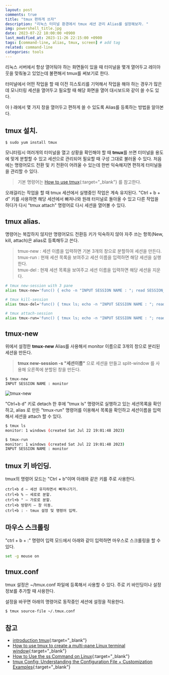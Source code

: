 ```yaml
---
layout: post
comments: true
title: "tmux 편하게 쓰자"
description: "리눅스 터미널 환경에서 tmux 세션 관리 Alias를 설정해보자. "
img: powershell_title.jpg
date: 2023-07-22 18:00:00 +0900
last_modified_at: 2023-11-26 22:15:00 +0900
tags: [command-line, alias, tmux, screen] # add tag
related: command-line
categories: tools
---
```


리눅스 서버에서 항상 열어둬야 하는 화면들이 있을 때 터미널을 몇개 열어두고 레이아웃을 맞춰놓고 있었는데 불편해서 tmux를 써보기로 한다. 

터미널에서 어떤 작업을 할 때 이전 히스토리를 기억해서 작업을 해야 하는 경우가 많은데 모니터링 세션을 열어두고 필요할 때 해당 화면을 열어 대시보드와 같이 쓸 수도 있다. 

아ㅏ래에서 몇 가지 창을 열어두고 편하게 쓸 수 있도록 Alias를 등록하는 방법을 알아본다. 

<!--more-->

## tmux 설치. 

```base
$ sudo yum install tmux
```

모니터링시 여러개의 터미널을 열고 상황을 확인해야 할 때 **tmux**를 쓰면 터미널을 용도에 맞게 분할할 수 있고 세션으로 관리되어 필요할 때 구성 그대로 불러올 수 있다. 처음에는 명령어모드 전환 및 키 전환이 어려울 수 있는데 한번 익숙해지면 편하게 터미널들을 관리할 수 있다. 

> 기본 명령어는 [How to use tmux](https://www.networkworld.com/article/3545370/how-to-use-tmux-to-create-a-multi-pane-linux-terminal-window.html){:target="_blank"} 를 참고한다. 

오래걸리는 작업을 할 때 tmux 세션에서 실행중인 작업은 계속 유지된다. "Ctrl + b + d" 키를 사용하면 해당 세션에서 빠져나와 원래 터미널로 돌아올 수 있고 다른 작업을 하다가 다시 "tmux attach" 명령어로 다시 세션을 열어볼 수 있다. 

## tmux alias. 

명령어는 복잡하지 않지만 명령어모드 전환등 키가 익숙하지 않아 자주 쓰는 항목(New, kill, attach)은 alias로 등록해두고 쓴다. 

> tmux-new : 세션 이름을 입력하면 기본 3개의 창으로 분할하여 세션을 만든다.  
> tmux-run : 현재 세션 목록을 보여주고 세션 이름을 입력하면 해당 세션을 실행한다.    
> tmux-del : 현재 세션 목록을 보여주고 세션 이름을 입력하면 해당 세션을 지운다.  

```bash
# tmux new-session with 3 pane 
alias tmux-new='func() { echo -n "INPUT SESSION NAME : "; read SESSION_NAME; tmux new-session -s ${SESSION_NAME} \; split-window -h \; split-window -v \; attach; }; func'

# tmux kill-session 
alias tmux-del='func() { tmux ls; echo -n "INPUT SESSION NAME : "; read SESSION_NAME; tmux kill-session -t ${SESSION_NAME} ; }; func'

# tmux attach-session 
alias tmux-run='func() { tmux ls; echo -n "INPUT SESSION NAME : "; read SESSION_NAME; tmux attach-session -t ${SESSION_NAME} ; }; func'
```

## tmux-new

위에서 설정한 **tmux-new** Alias를 사용해서 monitor 이름으로 3개의 창으로 분리된 세션을 만든다. 

> **tmux new-session -s "세션이름"** 으로 세션을 만들고 split-window 를 사용해 오른쪽에 분할된 창을 만든다. 

```bash
$ tmux-new
INPUT SESSION NAME : monitor
```

![tmux-new]({{site.baseurl}}/assets/img/tmux-new.png)

"Ctrl+b d" 키로 detach 한 후에 "tmux ls" 명령어로 실행하고 있는 세션목록을 확인하고, alias 로 만든 "tmux-run" 명령어를 이용해서 목록을 확인하고 세션이름을 입력해서 세션을 attach 할 수 있다. 

```bash
$ tmux ls
monitor: 1 windows (created Sat Jul 22 19:01:48 2023)

$ tmux-run
monitor: 1 windows (created Sat Jul 22 19:01:48 2023)
INPUT SESSION NAME : monitor
```

## tmux 키 바인딩. 

tmux의 명령어 모드는 "Ctrl + b"이며 아래와 같은 키를 주로 사용한다. 

```
ctrl+b d — 세션 유지하면서 빠져나가기.
ctrl+b % — 세로로 분할.
ctrl+b " — 가로로 분할.
ctrl+b 방향키 — 창 이동.
ctrl+b : - tmux 설정 및 명령어 입력.
```

## 마우스 스크롤링 

"ctrl + b + :" 명령어 입력 모드에서 아래와 같이 입력하면 마우스로 스크롤링을 할 수 있다. 

```bash
set -g mouse on
```

## tmux.conf

tmux 설정은 ~/tmux.conf 파일에 등록해서 사용할 수 있다. 주로 키 바인딩이나 설정정보를 추가할 때 사용한다. 

설정을 바꾸면 아래의 명령어로 동작중인 세션에 설정을 적용한다. 

```bash
$ tmux source-file ~/.tmux.conf
```

## 참고

- [introduction tmux](https://www.redhat.com/sysadmin/introduction-tmux-linux){:target="_blank"}  
- [How to use tmux to create a multi-pane Linux terminal window](https://www.networkworld.com/article/3545370/how-to-use-tmux-to-create-a-multi-pane-linux-terminal-window.html){:target="_blank"}  
- [How to Use the ss Command on Linux](https://www.howtogeek.com/681468/how-to-use-the-ss-command-on-linux/){:target="_blank"}  
- [tmux Config: Understanding the Configuration File + Customization Examples](https://www.hostinger.com/tutorials/tmux-config){:target="_blank"}
